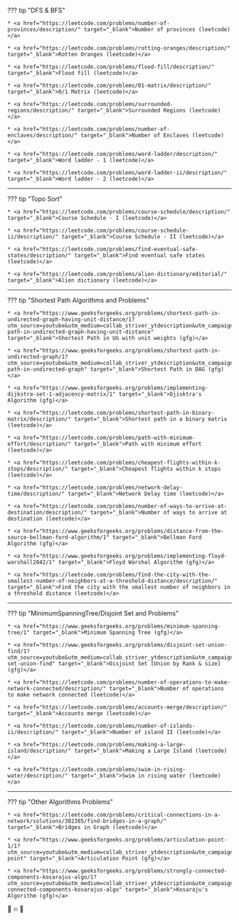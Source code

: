 ??? tip "DFS & BFS"

    * <a href="https://leetcode.com/problems/number-of-provinces/description/" target="_blank">Number of provinces (leetcode)</a>

    * <a href="https://leetcode.com/problems/rotting-oranges/description/" target="_blank">Rotten Oranges (leetcode)</a>

    * <a href="https://leetcode.com/problems/flood-fill/description/" target="_blank">Flood fill (leetcode)</a>

    * <a href="https://leetcode.com/problems/01-matrix/description/" target="_blank">0/1 Matrix (leetcode)</a>

    * <a href="https://leetcode.com/problems/surrounded-regions/description/" target="_blank">Surrounded Regions (leetcode)</a>

    * <a href="https://leetcode.com/problems/number-of-enclaves/description/" target="_blank">Number of Enclaves (leetcode)</a>

    * <a href="https://leetcode.com/problems/word-ladder/description/" target="_blank">Word ladder - 1 (leetcode)</a>

    * <a href="https://leetcode.com/problems/word-ladder-ii/description/" target="_blank">Word ladder - 2 (leetcode)</a>

---

??? tip "Topo Sort"

    * <a href="https://leetcode.com/problems/course-schedule/description/" target="_blank">Course Schedule - I (leetcode)</a>

    * <a href="https://leetcode.com/problems/course-schedule-ii/description/" target="_blank">Course Schedule - II (leetcode)</a>

    * <a href="https://leetcode.com/problems/find-eventual-safe-states/description/" target="_blank">Find eventual safe states (leetcode)</a>

    * <a href="https://leetcode.com/problems/alien-dictionary/editorial/" target="_blank">Alien dictionary (leetcode)</a>


---

??? tip "Shortest Path Algorithms and Problems"

    * <a href="https://www.geeksforgeeks.org/problems/shortest-path-in-undirected-graph-having-unit-distance/1?utm_source=youtube&utm_medium=collab_striver_ytdescription&utm_campaign=shortest-path-in-undirected-graph-having-unit-distance" target="_blank">Shortest Path in UG with unit weights (gfg)</a>

    * <a href="https://www.geeksforgeeks.org/problems/shortest-path-in-undirected-graph/1?utm_source=youtube&utm_medium=collab_striver_ytdescription&utm_campaign=shortest-path-in-undirected-graph" target="_blank">Shortest Path in DAG (gfg)</a>

    * <a href="https://www.geeksforgeeks.org/problems/implementing-dijkstra-set-1-adjacency-matrix/1" target="_blank">Djisktra's Algorithm (gfg)</a>

    * <a href="https://leetcode.com/problems/shortest-path-in-binary-matrix/description/" target="_blank">Shortest path in a binary matrix (leetcode)</a>

    * <a href="https://leetcode.com/problems/path-with-minimum-effort/description/" target="_blank">Path with minimum effort (leetcode)</a>

    * <a href="https://leetcode.com/problems/cheapest-flights-within-k-stops/description/" target="_blank">Cheapest flights within k stops (leetcode)</a>

    * <a href="https://leetcode.com/problems/network-delay-time/description/" target="_blank">Network Delay time (leetcode)</a>

    * <a href="https://leetcode.com/problems/number-of-ways-to-arrive-at-destination/description/" target="_blank">Number of ways to arrive at destination (leetcode)</a>

    * <a href="https://www.geeksforgeeks.org/problems/distance-from-the-source-bellman-ford-algorithm/1" target="_blank">Bellman Ford Algorithm (gfg)</a>

    * <a href="https://www.geeksforgeeks.org/problems/implementing-floyd-warshall2042/1" target="_blank">Floyd Warshal Algorithm (gfg)</a>

    * <a href="https://leetcode.com/problems/find-the-city-with-the-smallest-number-of-neighbors-at-a-threshold-distance/description/" target="_blank">Find the city with the smallest number of neighbors in a threshold distance (leetcode)</a>


---

??? tip "MinimumSpanningTree/Disjoint Set and Problems"

    * <a href="https://www.geeksforgeeks.org/problems/minimum-spanning-tree/1" target="_blank">Minimum Spanning Tree (gfg)</a>

    * <a href="https://www.geeksforgeeks.org/problems/disjoint-set-union-find/1?utm_source=youtube&utm_medium=collab_striver_ytdescription&utm_campaign=disjoint-set-union-find" target="_blank">Disjoint Set [Union by Rank & size] (gfg)</a>

    * <a href="https://leetcode.com/problems/number-of-operations-to-make-network-connected/description/" target="_blank">Number of operations to make network connected (leetcode)</a>

    * <a href="https://leetcode.com/problems/accounts-merge/description/" target="_blank">Accounts merge (leetcode)</a>

    * <a href="https://leetcode.com/problems/number-of-islands-ii/description/" target="_blank">Number of island II (leetcode)</a>

    * <a href="https://leetcode.com/problems/making-a-large-island/description/" target="_blank">Making a Large Island (leetcode)</a>

    * <a href="https://leetcode.com/problems/swim-in-rising-water/description/" target="_blank">Swim in rising water (leetcode)</a>


---

??? tip "Other Algorithms Problems"

    * <a href="https://leetcode.com/problems/critical-connections-in-a-network/solutions/382385/find-bridges-in-a-graph/" target="_blank">Bridges in Graph (leetcode)</a>

    * <a href="https://www.geeksforgeeks.org/problems/articulation-point-1/1?utm_source=youtube&utm_medium=collab_striver_ytdescription&utm_campaign=articulation-point" target="_blank">Articulation Point (gfg)</a>

    * <a href="https://www.geeksforgeeks.org/problems/strongly-connected-components-kosarajus-algo/1?utm_source=youtube&utm_medium=collab_striver_ytdescription&utm_campaign=strongly-connected-components-kosarajus-algo" target="_blank">Kosaraju's Algorithm (gfg)</a>



💯 🔥 🚀

